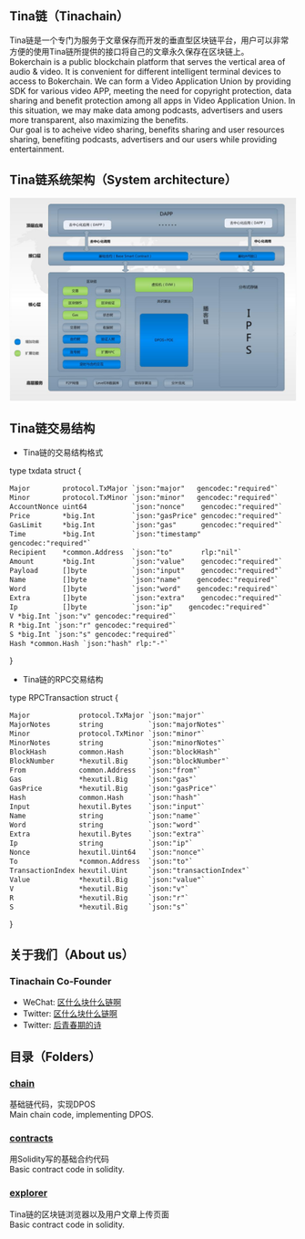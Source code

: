 
## Tina链（Tinachain）
Tina链是一个专门为服务于文章保存而开发的垂直型区块链平台，用户可以非常方便的使用Tina链所提供的接口将自己的文章永久保存在区块链上。<br/>
Bokerchain is a public blockchain platform that serves the vertical area of audio & video. It is convenient for different intelligent terminal devices to access to Bokerchain. We can form a Video Application Union by providing SDK for various video APP, meeting the need for copyright protection, data sharing and benefit protection among all apps in Video Application Union. In this situation, we may make data among podcasts, advertisers and users more transparent, also maximizing the benefits.<br/>
Our goal is to acheive video sharing, benefits sharing and user resources sharing, benefiting podcasts, advertisers and our users while providing entertainment.

## Tina链系统架构（System architecture）
![Image text](https://github.com/Tinachain/Tina/blob/master/image/Architecture.jpg)

## Tina链交易结构
* Tina链的交易结构格式

type txdata struct {

    Major        protocol.TxMajor `json:"major"   gencodec:"required"`          
	Minor        protocol.TxMinor `json:"minor"   gencodec:"required"`          
	AccountNonce uint64           `json:"nonce"    gencodec:"required"`         
	Price        *big.Int         `json:"gasPrice" gencodec:"required"`         
	GasLimit     *big.Int         `json:"gas"      gencodec:"required"`         
	Time         *big.Int         `json:"timestamp"        gencodec:"required"` 
	Recipient    *common.Address  `json:"to"       rlp:"nil"`                   
	Amount       *big.Int         `json:"value"    gencodec:"required"`         
	Payload      []byte           `json:"input"    gencodec:"required"`         
	Name         []byte           `json:"name"    gencodec:"required"`          
	Word         []byte           `json:"word"    gencodec:"required"`          
	Extra        []byte           `json:"extra"    gencodec:"required"`         
	Ip           []byte           `json:"ip"    gencodec:"required"`            
	V *big.Int `json:"v" gencodec:"required"`
	R *big.Int `json:"r" gencodec:"required"`
	S *big.Int `json:"s" gencodec:"required"`
	Hash *common.Hash `json:"hash" rlp:"-"`
}

* Tina链的RPC交易结构

type RPCTransaction struct {

	Major            protocol.TxMajor `json:"major"`
	MajorNotes       string           `json:"majorNotes"`
	Minor            protocol.TxMinor `json:"minor"`
	MinorNotes       string           `json:"minorNotes"`
	BlockHash        common.Hash      `json:"blockHash"`
	BlockNumber      *hexutil.Big     `json:"blockNumber"`
	From             common.Address   `json:"from"`
	Gas              *hexutil.Big     `json:"gas"`
	GasPrice         *hexutil.Big     `json:"gasPrice"`
	Hash             common.Hash      `json:"hash"`
	Input            hexutil.Bytes    `json:"input"`
	Name             string           `json:"name"`
	Word             string           `json:"word"`
	Extra            hexutil.Bytes    `json:"extra"`
	Ip               string           `json:"ip"`
	Nonce            hexutil.Uint64   `json:"nonce"`
	To               *common.Address  `json:"to"`
	TransactionIndex hexutil.Uint     `json:"transactionIndex"`
	Value            *hexutil.Big     `json:"value"`
	V                *hexutil.Big     `json:"v"`
	R                *hexutil.Big     `json:"r"`
	S                *hexutil.Big     `json:"s"`
}


## 关于我们（About us）

### Tinachain Co-Founder
* WeChat: [区什么块什么链啊](Blockchain_fxh7622) 
* Twitter: [区什么块什么链啊](https://twitter.com/chain_fxh7622) 
* Twitter: [后青春期的诗](https://twitter.com/chain_stayreal)


## 目录（Folders）

### [chain](https://github.com/Bokerchain/Boker/tree/master/chain)
基础链代码，实现DPOS<br/>
Main chain code, implementing DPOS.

### [contracts](https://github.com/Bokerchain/Boker/tree/master/contracts)
用Solidity写的基础合约代码<br/>
Basic contract code in solidity.

### [explorer](https://github.com/Bokerchain/Boker/tree/master/explorer)
Tina链的区块链浏览器以及用户文章上传页面<br/>
Basic contract code in solidity.
